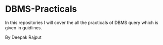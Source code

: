 # DBMS-Practicals

In this repositories I will cover the all the practicals of DBMS query which is given in guidlines.

By
    Deepak Rajput
